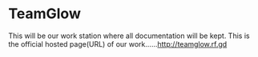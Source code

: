 # TeamGlow

This will be our work station where all documentation will be kept.
This is the official hosted page(URL) of our work......http://teamglow.rf.gd
